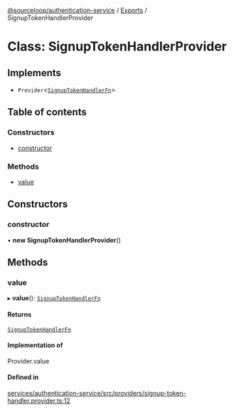 [@sourceloop/authentication-service](../README.md) / [Exports](../modules.md) / SignupTokenHandlerProvider

# Class: SignupTokenHandlerProvider

## Implements

- `Provider`<[`SignupTokenHandlerFn`](../modules.md#signuptokenhandlerfn)\>

## Table of contents

### Constructors

- [constructor](SignupTokenHandlerProvider.md#constructor)

### Methods

- [value](SignupTokenHandlerProvider.md#value)

## Constructors

### constructor

• **new SignupTokenHandlerProvider**()

## Methods

### value

▸ **value**(): [`SignupTokenHandlerFn`](../modules.md#signuptokenhandlerfn)

#### Returns

[`SignupTokenHandlerFn`](../modules.md#signuptokenhandlerfn)

#### Implementation of

Provider.value

#### Defined in

[services/authentication-service/src/providers/signup-token-handler.provider.ts:12](https://github.com/sourcefuse/loopback4-microservice-catalog/blob/68ec38a2a/services/authentication-service/src/providers/signup-token-handler.provider.ts#L12)
